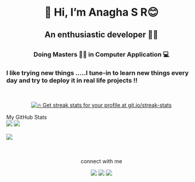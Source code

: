 <h1 align="center">👋 Hi, I’m Anagha S R😊</h1>
<h2 align="center">An enthusiastic developer 👩‍💻<h2>
<h3 align="center">Doing Masters 👨‍🎓 in Computer Application 💻</h3>
<h3>I like trying new things .....I tune-in to learn new things every day and try to deploy it in real life projects !!</h3>
<br>
<p align="center">
  <a href="https://github.com/MoLuTtY/github-readme-streak-stats">
    <img title="🔥 Get streak stats for your profile at git.io/streak-stats" src="https://github-readme-streak-stats.herokuapp.com/?user=MoLuTtY&theme=black-ice&hide_border=true&stroke=0000&background=060A0CD0"/>
  </a>
</p>  
My GitHub Stats
<br>
<a href="https://github.com/MoLuTtY/github-readme-stats"><img src="https://github-readme-stats.vercel.app/api?username=MoLuTtY&show_icons=true&count_private=true&theme=react&hide_border=true&bg_color=060A0CD0"/></a>
<a href="https://github.com/MoLuTtY/github-readme-stats"><img src="https://github-readme-stats.vercel.app/api/top-langs/?username=MoLuTtY&langs_count=8&count_private=truelayout=compact&theme=react&hide_border=true&bg_color=060A0CD0"/></a>
<br>
<br>
<a href="https://github.com/MoLuTtY/github-readme-activity-graph"><img src="https://activity-graph.herokuapp.com/graph?username=MoLuTtY&bg_color=060A0CD0&color=5BCDEC&line=5BCDEC&point=FFFFFF&hide_border=true"/></a>
<br>
<br>
<br>
<p align="center">connect with me</p>
<p align="center"</p>
<a  href="linkedin.com/in/anagha-sr-78b332217" ><img src="https://img.icons8.com/fluent/48/000000/linkedin.png"/></a>
<a  href="https://twitter.com/anagha_sr" ><img src="https://img.icons8.com/fluent/48/000000/twitter.png"/></a> 
<a  href="https://www.instagram.com/anagha_raj_eev/" ><img src="https://img.icons8.com/fluent/48/000000/instagram-new.png"/></a>
<!---
MoLuTtY/MoLuTtY is a ✨ special ✨ repository because its `README.md` (this file) appears on your GitHub profile.
You can click the Preview link to take a look at your changes.
--->
